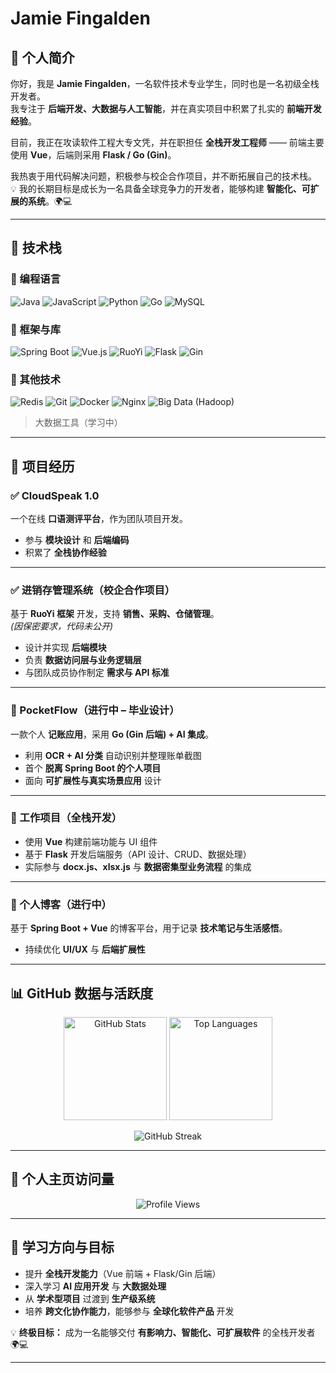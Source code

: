# Jamie Fingalden

## 👋 个人简介

你好，我是 **Jamie Fingalden**，一名软件技术专业学生，同时也是一名初级全栈开发者。  
我专注于 **后端开发、大数据与人工智能**，并在真实项目中积累了扎实的 **前端开发经验**。  

目前，我正在攻读软件工程大专文凭，并在职担任 **全栈开发工程师** —— 前端主要使用 **Vue**，后端则采用 **Flask / Go (Gin)**。  

我热衷于用代码解决问题，积极参与校企合作项目，并不断拓展自己的技术栈。  
💡 我的长期目标是成长为一名具备全球竞争力的开发者，能够构建 **智能化、可扩展的系统**。🌍💻

---

## 🧰 技术栈

### 🔧 编程语言  
![Java](https://img.shields.io/badge/Java-ED8B00?style=for-the-badge&logo=java&logoColor=white) 
![JavaScript](https://img.shields.io/badge/JavaScript-F7DF1E?style=for-the-badge&logo=javascript&logoColor=black) 
![Python](https://img.shields.io/badge/Python-3776AB?style=for-the-badge&logo=python&logoColor=white) 
![Go](https://img.shields.io/badge/Go-00ADD8?style=for-the-badge&logo=go&logoColor=white) 
![MySQL](https://img.shields.io/badge/MySQL-4479A1?style=for-the-badge&logo=mysql&logoColor=white)

### 🔧 框架与库  
![Spring Boot](https://img.shields.io/badge/Spring_Boot-6DB33F?style=for-the-badge&logo=springboot&logoColor=white) 
![Vue.js](https://img.shields.io/badge/Vue.js-4FC08D?style=for-the-badge&logo=vuedotjs&logoColor=white) 
![RuoYi](https://img.shields.io/badge/RuoYi-2E86C1?style=for-the-badge) 
![Flask](https://img.shields.io/badge/Flask-000000?style=for-the-badge&logo=flask&logoColor=white) 
![Gin](https://img.shields.io/badge/Gin-00ADD8?style=for-the-badge&logo=go&logoColor=white)

### 🔧 其他技术  
![Redis](https://img.shields.io/badge/Redis-DC382D?style=for-the-badge&logo=redis&logoColor=white) 
![Git](https://img.shields.io/badge/Git-F05032?style=for-the-badge&logo=git&logoColor=white) 
![Docker](https://img.shields.io/badge/Docker-2496ED?style=for-the-badge&logo=docker&logoColor=white) 
![Nginx](https://img.shields.io/badge/Nginx-009639?style=for-the-badge&logo=nginx&logoColor=white) 
![Big Data (Hadoop)](https://img.shields.io/badge/Big%20Data-Hadoop-2181C2?style=for-the-badge&logo=apachehadoop&logoColor=white)

> 大数据工具（学习中）

---

## 💼 项目经历

### ✅ CloudSpeak 1.0  
一个在线 **口语测评平台**，作为团队项目开发。  
- 参与 **模块设计** 和 **后端编码**  
- 积累了 **全栈协作经验**

---

### ✅ 进销存管理系统（校企合作项目）  
基于 **RuoYi 框架** 开发，支持 **销售、采购、仓储管理**。  
*(因保密要求，代码未公开)*  
- 设计并实现 **后端模块**  
- 负责 **数据访问层与业务逻辑层**  
- 与团队成员协作制定 **需求与 API 标准**

---

### 🚧 PocketFlow（进行中 – 毕业设计）  
一款个人 **记账应用**，采用 **Go (Gin 后端) + AI 集成**。  
- 利用 **OCR + AI 分类** 自动识别并整理账单截图  
- 首个 **脱离 Spring Boot 的个人项目**  
- 面向 **可扩展性与真实场景应用** 设计

---

### 🚧 工作项目（全栈开发）  
- 使用 **Vue** 构建前端功能与 UI 组件  
- 基于 **Flask** 开发后端服务（API 设计、CRUD、数据处理）  
- 实际参与 **docx.js、xlsx.js** 与 **数据密集型业务流程** 的集成

---

### 🚧 个人博客（进行中）  
基于 **Spring Boot + Vue** 的博客平台，用于记录 **技术笔记与生活感悟**。  
- 持续优化 **UI/UX** 与 **后端扩展性**

---

## 📊 GitHub 数据与活跃度

<p align="center">
  <img src="https://github-readme-stats.vercel.app/api?username=JamieFingalden&show_icons=true&theme=radical" alt="GitHub Stats" height="165"/>
  <img src="https://github-readme-stats.vercel.app/api/top-langs/?username=JamieFingalden&layout=compact&theme=radical" alt="Top Languages" height="165"/>
</p>

<p align="center">
  <img src="https://streak-stats.demolab.com/?user=JamieFingalden&theme=radical" alt="GitHub Streak"/>
</p>

---

## 👀 个人主页访问量

<p align="center">
  <img src="https://komarev.com/ghpvc/?username=JamieFingalden&style=for-the-badge&color=blue" alt="Profile Views"/>
</p>

---

## 🎯 学习方向与目标

- 提升 **全栈开发能力**（Vue 前端 + Flask/Gin 后端）  
- 深入学习 **AI 应用开发** 与 **大数据处理**  
- 从 **学术型项目** 过渡到 **生产级系统**  
- 培养 **跨文化协作能力**，能够参与 **全球化软件产品** 开发  

💡 **终极目标：** 成为一名能够交付 **有影响力、智能化、可扩展软件** 的全栈开发者 🌍💻

---
